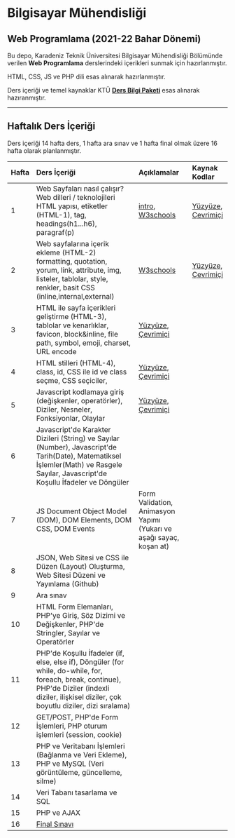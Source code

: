# Bilgisayar Mühendisliği
## Web Programlama (2021-22 Bahar Dönemi)

Bu depo, Karadeniz Teknik Üniversitesi Bilgisayar Mühendisliği Bölümünde verilen **Web Programlama** derslerindeki içerikleri sunmak için hazırlanmıştır.

HTML, CSS, JS ve PHP dili esas alınarak hazırlanmıştır.

Ders içeriği ve temel kaynaklar KTÜ [**Ders Bilgi Paketi**](http://www.katalog.ktu.edu.tr/DersBilgiPaketi/course.aspx?pid=9&lang=1&dbid=561626) esas alınarak hazıranmıştır.

---

## Haftalık Ders İçeriği
Ders içeriği 14 hafta ders, 1 hafta ara sınav ve 1 hafta final olmak üzere 16 hafta olarak planlanmıştır.

| Hafta | Ders İçeriği                                                  | Açıklamalar | Kaynak Kodlar  |
| :-- | :--                                                  | :--    | :--    |
| 1     | Web Sayfaları nasıl çalışır?  <br>   Web dilleri / teknolojileri <br> HTML yapısı, etiketler (HTML-1), tag, headings(h1...h6), paragraf(p)  | [intro](images/how-php-web-pages-work.png), [W3schools][w3] | [Yüzyüze][repl01], [Çevrimiçi][repl01u] |
| 2     | Web sayfalarına içerik ekleme (HTML-2) <br> formatting, quotation, yorum, link, attribute, img, listeler, tablolar, style, renkler, basit CSS (inline,internal,external)| [W3schools][w3] | [Yüzyüze][repl02], [Çevrimiçi][repl02u] |
| 3     | HTML ile sayfa içerikleri geliştirme (HTML-3), tablolar ve kenarlıklar, favicon, block&inline, file path, symbol, emoji, charset, URL encode   | [Yüzyüze][repl03], [Çevrimiçi][repl03u]  |
| 4     | HTML stilleri (HTML-4), class, id, CSS ile id ve class seçme, CSS seçiciler, | [Yüzyüze][repl03], [Çevrimiçi][repl03u]  |
| 5     | Javascript kodlamaya giriş (değişkenler, operatörler), Diziler, Nesneler, Fonksiyonlar, Olaylar  | [Yüzyüze][repl05], [Çevrimiçi][repl05u]  |
| 6     | Javascript'de Karakter Dizileri (String) ve Sayılar (Number),  Javascript'de Tarih(Date), Matematiksel İşlemler(Math) ve Rasgele Sayılar, Javascript'de Koşullu İfadeler ve Döngüler |  |
| 7     | JS Document Object Model (DOM), DOM Elements, DOM CSS, DOM Events | Form Validation, Animasyon Yapımı (Yukarı ve aşağı sayaç, koşan at)  | |
| 8     | JSON, Web Sitesi ve CSS ile Düzen (Layout) Oluşturma, Web Sitesi Düzeni ve Yayınlama (Github)  |  |
| 9     | Ara sınav                                                     |  |
| 10    | HTML Form Elemanları, PHP'ye Giriş, Söz Dizimi ve Değişkenler, PHP'de Stringler, Sayılar ve Operatörler   |  |
| 11    | PHP'de Koşullu İfadeler (if, else, else if), Döngüler (for while, do-while, for, foreach, break, continue), PHP'de Diziler (indexli diziler, ilişkisel diziler, çok boyutlu diziler, dizi sıralama) |  |
| 12    | GET/POST, PHP'de Form İşlemleri, PHP oturum işlemleri (session, cookie)  | |
| 13    | PHP ve Veritabanı İşlemleri  (Bağlanma ve Veri Ekleme), PHP ve MySQL (Veri görüntüleme, güncelleme, silme) |   |
| 14    | Veri Tabanı tasarlama ve SQL   |   |
| 15    | PHP ve AJAX     |   |
| 16    | [Final Sınavı][final-cevap]         |  |

[w3]: https://www.w3schools.com/html/default.asp
[repl01]: https://replit.com/@ZaferYavuz2/22b-ceng-wp01a
[repl01u]: https://replit.com/@ZaferYavuz2/22b-ceng-wp01u#index.html
[repl02]: https://replit.com/@ZaferYavuz2/22b-ceng-wp02
[repl02u]: https://replit.com/@ZaferYavuz2/22b-ceng-wp02u
[repl03]: https://replit.com/@ZaferYavuz2/22b-ceng-wp03
[repl03u]: https://replit.com/@ZaferYavuz2/22b-ceng-wp03u
[repl05]: https://replit.com/@ZaferYavuz2/22b-ceng-wp05
[repl05u]: https://replit.com/@ZaferYavuz2/22b-ceng-wp05u
[final-cevap]: past-exams\21-22-s_Final_Sorular-Web_Programlama.pdf


